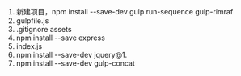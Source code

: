 1. 新建项目，npm install --save-dev gulp run-sequence gulp-rimraf
2. gulpfile.js
3. .gitignore assets
4. npm install --save express
5. index.js
6. npm install --save-dev jquery@1.
7. npm install --save-dev gulp-concat
